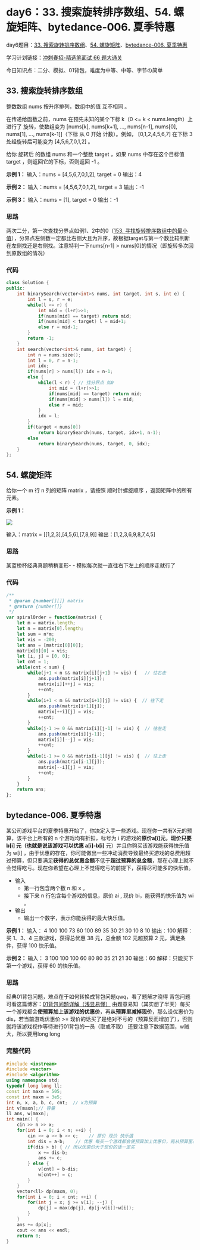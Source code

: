 # day6：33. 搜索旋转排序数组、54. 螺旋矩阵、bytedance-006. 夏季特惠

day6题目：[33. 搜索旋转排序数组](https://leetcode-cn.com/problems/search-in-rotated-sorted-array/)、[54. 螺旋矩阵](https://leetcode-cn.com/problems/spiral-matrix/)、[bytedance-006. 夏季特惠](https://leetcode-cn.com/problems/tJau2o/)

学习计划链接：[冲刺春招-精选笔面试 66 题大通关](https://leetcode-cn.com/study-plan/bytedancecampus/?progress=dcmyjb3)

今日知识点：二分、模拟、01背包，难度为中等、中等、字节の简单

## 33. 搜索旋转排序数组

整数数组 nums 按升序排列，数组中的值 互不相同 。

在传递给函数之前，nums 在预先未知的某个下标 k（0 <= k < nums.length）上进行了 旋转，使数组变为 \[nums\[k], nums\[k+1], ..., nums\[n-1], nums\[0], nums\[1], ..., nums\[k-1]]（下标 从 0 开始 计数）。例如， \[0,1,2,4,5,6,7] 在下标 3 处经旋转后可能变为 \[4,5,6,7,0,1,2] 。

给你 旋转后 的数组 nums 和一个整数 target ，如果 nums 中存在这个目标值 target ，则返回它的下标，否则返回 -1 。

**示例 1：** 输入：nums = \[4,5,6,7,0,1,2], target = 0 输出：4

**示例 2：** 输入：nums = \[4,5,6,7,0,1,2], target = 3 输出：-1

**示例 3：** 输入：nums = \[1], target = 0 输出：-1

### 思路

两次二分，第一次查找分界点如例1、2中的0（[153. 寻找旋转排序数组中的最小值](https://leetcode-cn.com/problems/find-minimum-in-rotated-sorted-array/)），分界点左侧数一定都比右侧大且为升序，故根据target与第一个数比较判断在左侧找还是右侧找。注意特判一下nums\[n-1] > nums\[0]的情况（即旋转多次回到原数组的情况）

### 代码

```cpp
class Solution {
public:
    int binarySearch(vector<int>& nums, int target, int s, int e) {
        int l = s, r = e;
        while(l <= r) { 
            int mid = (l+r)>>1;
            if(nums[mid] == target) return mid;
            if(nums[mid] < target) l = mid+1;
            else r = mid-1;
        }
        return -1;
    }
    int search(vector<int>& nums, int target) {
        int n = nums.size();
        int l = 0, r = n-1;
        int idx;
        if(nums[r] > nums[l]) idx = n-1;
        else {
            while(l < r) { // 找分界点 如0
                int mid = (l+r)>>1;
                if(nums[mid] == target) return mid;
                if(nums[mid] > nums[l]) l = mid;
                else r = mid;
            }
            idx = l;
        }
        if(target < nums[0])
            return binarySearch(nums, target, idx+1, n-1);
        else 
            return binarySearch(nums, target, 0, idx);
    }
};
```

## 54. 螺旋矩阵

给你一个 m 行 n 列的矩阵 matrix ，请按照 顺时针螺旋顺序 ，返回矩阵中的所有元素。

**示例 1：**

![](https://img-blog.csdnimg.cn/eeb6eacb50c44affa8389b18a5d292fc.png)

输入：matrix = \[\[1,2,3],\[4,5,6],\[7,8,9]] 输出：\[1,2,3,6,9,8,7,4,5]

### 思路

某蓝桥杯经典真题稍稍变形- - 模拟每次就一直往右下左上的顺序走就行了

### 代码

```javascript
/**
 * @param {number[][]} matrix
 * @return {number[]}
 */
var spiralOrder = function(matrix) {
    let m = matrix.length;
    let n = matrix[0].length;
    let sum = n*m;
    let vis = -200;
    let ans = [matrix[0][0]];
    matrix[0][0] = vis;
    let [i, j] = [0, 0];
    let cnt = 1;
    while(cnt < sum) {
        while(j+1 < n && matrix[i][j+1] != vis) {   // 往右走
            ans.push(matrix[i][j+1]);
            matrix[i][++j] = vis;
            ++cnt;
        }
        while(i+1 < m && matrix[i+1][j] != vis) {  // 往下走
            ans.push(matrix[i+1][j]);
            matrix[++i][j] = vis;
            ++cnt;
        }
        while(j-1 >= 0 && matrix[i][j-1] != vis) {  // 往左走
            ans.push(matrix[i][j-1]);
            matrix[i][--j] = vis;
            ++cnt;
        }
        while(i-1 >= 0 && matrix[i-1][j] != vis) {  // 往上走
            ans.push(matrix[i-1][j]);
            matrix[--i][j] = vis;
            ++cnt;
        }
    }
    return ans;
};
```

## bytedance-006. 夏季特惠

某公司游戏平台的夏季特惠开始了，你决定入手一些游戏。现在你一共有X元的预算，该平台上所有的 n 个游戏均有折扣，标号为 i 的游戏的**原价a\[i]元，现价只要 b\[i] 元（也就是说该游戏可以优惠 a\[i]-b\[i]** 元）并且你购买该游戏能获得快乐值为 w\[i] ，由于优惠的存在，你可能做出一些冲动消费导致最终买游戏的总费用超过预算，但只要满足**获得的总优惠金额**不低于**超过预算的总金额**，那在心理上就不会觉得吃亏。现在你希望在心理上不觉得吃亏的前提下，获得尽可能多的快乐值。

* 输入
  * 第一行包含两个数 n 和 x 。
  * 接下来 n 行包含每个游戏的信息，原价 ai , 现价 bi，能获得的快乐值为 wi 。
* 输出
  * 输出一个数字，表示你能获得的最大快乐值。

**示例 1：** 输入： 4 100 100 73 60 100 89 35 30 21 30 10 8 10 输出：100 解释：买 1、3、4 三款游戏，获得总优惠 38 元，总金额 102 元超预算 2 元，满足条件，获得 100 快乐值。

**示例 2：** 输入： 3 100 100 100 60 80 80 35 21 21 30 输出：60 解释：只能买下第一个游戏，获得 60 的快乐值。

### 思路

经典01背包问题，难点在于如何转换成背包问题qwq，看了题解才晓得 背包问题可看这篇博客：[01背包问题详解（浅显易懂）](https://blog.csdn.net/Iseno\_V/article/details/100001133) 由题意易知（其实想了半天）每买一个游戏都会**使预算加上该游戏的优惠价**，再**从预算里减掉现价**，那么设优惠价为dis，若当前游戏优惠价 >= 现价的话买了是绝对不亏的（预算反而增加了），否则就将该游戏视作等待进行01背包的一员（取或不取） 还要注意下数据范围，w贼大，所以要用long long

### 完整代码

```cpp
#include <iostream>
#include <vector>
#include <algorithm>
using namespace std;
typedef long long ll;
const int maxn = 505;
const int maxm = 3e5;
int n, x, a, b, c, cnt;  // x为预算
int v[maxn];// 容量
ll ans, w[maxn];
int main() {
    cin >> n >> x;
    for(int i = 0; i < n; ++i) {
        cin >> a >> b >> c;    // 原价 现价 快乐值
        int dis = a-b;    // 优惠 每买一个游戏都会使预算加上优惠价，再从预算里减掉现价。
        if(dis > b) { // 所以优惠价大于现价的话一定买
            x += dis-b;
            ans += c;
        } else {
            v[cnt] = b-dis;
            w[cnt++] = c;
        }
    }
    vector<ll> dp(maxm, 0);
    for(int i = 0; i < cnt; ++i) {
        for(int j = x; j >= v[i]; --j) {
            dp[j] = max(dp[j], dp[j-v[i]]+w[i]);
        }
    }
    ans += dp[x]; 
    cout << ans << endl;
    return 0;
}
```
